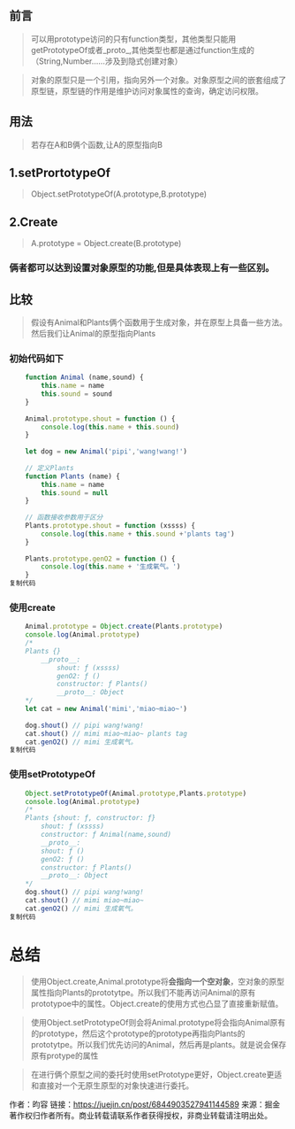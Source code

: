## 前言

> 可以用prototype访问的只有function类型，其他类型只能用getPrototypeOf或者_proto_,其他类型也都是通过function生成的（String,Number……涉及到隐式创建对象）

> 对象的原型只是一个引用，指向另外一个对象。对象原型之间的嵌套组成了原型链，原型链的作用是维护访问对象属性的查询，确定访问权限。

## 用法

> 若存在A和B俩个函数,让A的原型指向B

## 1.setPrortotypeOf

> Object.setPrototypeOf(A.prototype,B.prototype)

## 2.Create

> A.prototype = Object.create(B.prototype)

### 俩者都可以达到设置对象原型的功能,但是具体表现上有一些区别。

## 比较

> 假设有Animal和Plants俩个函数用于生成对象，并在原型上具备一些方法。 然后我们让Animal的原型指向Plants

### 初始代码如下

```js
    function Animal (name,sound) {
        this.name = name
        this.sound = sound
    }
    
    Animal.prototype.shout = function () {
        console.log(this.name + this.sound)
    }
    
    let dog = new Animal('pipi','wang!wang!')
    
    // 定义Plants
    function Plants (name) {
        this.name = name
        this.sound = null
    }
    
    // 函数接收参数用于区分
    Plants.prototype.shout = function (xssss) {
        console.log(this.name + this.sound +'plants tag')
    }
    
    Plants.prototype.genO2 = function () {
        console.log(this.name + '生成氧气。')
    }
复制代码
```

### 使用create

```js
    Animal.prototype = Object.create(Plants.prototype)
    console.log(Animal.prototype)
    /*
    Plants {}
        __proto__:
            shout: ƒ (xssss)
            genO2: ƒ ()
            constructor: ƒ Plants()
            __proto__: Object
    */
    let cat = new Animal('mimi','miao~miao~')
    
    dog.shout() // pipi wang!wang!
    cat.shout() // mimi miao~miao~ plants tag
    cat.genO2() // mimi 生成氧气。
复制代码
```

### 使用setPrototypeOf

```js
    Object.setPrototypeOf(Animal.prototype,Plants.prototype)
    console.log(Animal.prototype)
    /*
    Plants {shout: ƒ, constructor: ƒ}
        shout: ƒ (xssss)
        constructor: ƒ Animal(name,sound)
        __proto__:
        shout: ƒ ()
        genO2: ƒ ()
        constructor: ƒ Plants()
        __proto__: Object
    */
    dog.shout() // pipi wang!wang!
    cat.shout() // mimi miao~miao~
    cat.genO2() // mimi 生成氧气。
复制代码
```

# 总结

> 使用Object.create,Animal.prototype将**会指向一个空对象**，空对象的原型属性指向Plants的prototytpe。所以我们不能再访问Animal的原有prototypoe中的属性。Object.create的使用方式也凸显了直接重新赋值。

> 使用Object.setPrototypeOf则会将Animal.prototype将会指向Animal原有的prototype，然后这个prototype的prototype再指向Plants的prototytpe。所以我们优先访问的Animal，然后再是plants。就是说会保存原有protype的属性

> 在进行俩个原型之间的委托时使用setPrototype更好，Object.create更适和直接对一个无原生原型的对象快速进行委托。


作者：昀容
链接：https://juejin.cn/post/6844903527941144589
来源：掘金
著作权归作者所有。商业转载请联系作者获得授权，非商业转载请注明出处。